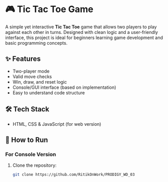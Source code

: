 # 🎮 Tic Tac Toe Game

A simple yet interactive **Tic Tac Toe** game that allows two players to play against each other in turns. Designed with clean logic and a user-friendly interface, this project is ideal for beginners learning game development and basic programming concepts.

## ✨ Features

- Two-player mode
- Valid move checks
- Win, draw, and reset logic
- Console/GUI interface (based on implementation)
- Easy to understand code structure

## 🛠️ Tech Stack

- HTML, CSS & JavaScript (for web version)

## 🚀 How to Run

### For Console Version
1. Clone the repository:
   ```bash
   git clone https://github.com/RitikOnWork/PRODIGY_WD_03
